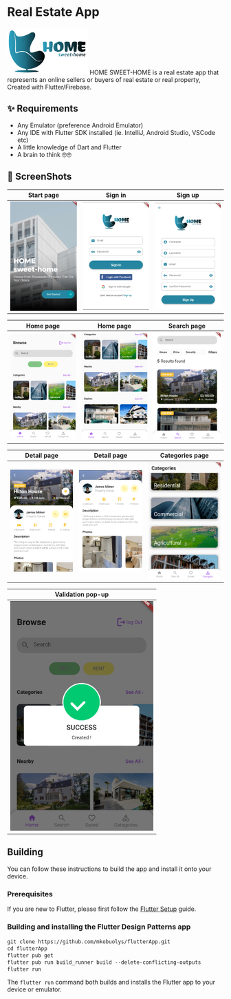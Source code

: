 # Real Estate App
<img src="assets/images/logo.png" height="110px"/>
HOME SWEET-HOME is a real estate app that represents an online sellers or buyers of real estate or real property, Created with Flutter/Firebase.

## ✨ Requirements
* Any Emulator (preference Android Emulator)
* Any IDE with Flutter SDK installed (ie. IntelliJ, Android Studio, VSCode etc)
* A little knowledge of Dart and Flutter
* A brain to think 🤓🤓

## 📸 ScreenShots
| Start page | Sign in | Sign up|
|------|------|-------|
|<img src="assets/home-sweet-home/1.PNG"  width="333">|<img src="assets/home-sweet-home/2.PNG" width="333">|<img  src="assets/home-sweet-home/3.PNG" width="333">|

| Home page | Home page| Search page |
|------|-------|-------|
|<img src="assets/home-sweet-home/4.PNG" width="333">|<img src="assets/home-sweet-home/5.PNG" width="333">|<img src="assets/home-sweet-home/6.PNG" width="333">|

| Detail page| Detail page | Categories page|
|------|-------|-------|
|<img src="assets/home-sweet-home/7.PNG" width="333">|<img src="assets/home-sweet-home/8.PNG" width="333">|<img src="assets/home-sweet-home/9.PNG" width="333">|

| Validation pop-up |
|------|
|<img src="assets/home-sweet-home/10.PNG" width="333">|

## Building

You can follow these instructions to build the app and install it onto your device.

### Prerequisites

If you are new to Flutter, please first follow the [Flutter Setup](https://flutter.dev/setup/) guide.

### Building and installing the Flutter Design Patterns app

```
git clone https://github.com/mkobuolys/flutterApp.git
cd flutterApp
flutter pub get
flutter pub run build_runner build --delete-conflicting-outputs
flutter run
```

The `flutter run` command both builds and installs the Flutter app to your device or emulator.
